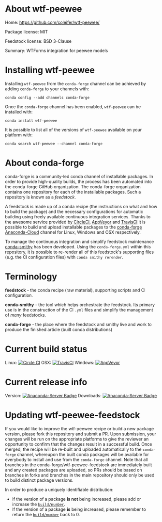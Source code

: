 About wtf-peewee
================

Home: https://github.com/coleifer/wtf-peewee/

Package license: MIT

Feedstock license: BSD 3-Clause

Summary: WTForms integration for peewee models



Installing wtf-peewee
=====================

Installing `wtf-peewee` from the `conda-forge` channel can be achieved by adding `conda-forge` to your channels with:

```
conda config --add channels conda-forge
```

Once the `conda-forge` channel has been enabled, `wtf-peewee` can be installed with:

```
conda install wtf-peewee
```

It is possible to list all of the versions of `wtf-peewee` available on your platform with:

```
conda search wtf-peewee --channel conda-forge
```



About conda-forge
=================

conda-forge is a community-led conda channel of installable packages.
In order to provide high-quality builds, the process has been automated into the
conda-forge GitHub organization. The conda-forge organization contains one repository
for each of the installable packages. Such a repository is known as a *feedstock*.

A feedstock is made up of a conda recipe (the instructions on what and how to build
the package) and the necessary configurations for automatic building using freely
available continuous integration services. Thanks to the awesome service provided by
[CircleCI](https://circleci.com/), [AppVeyor](http://www.appveyor.com/)
and [TravisCI](https://travis-ci.org/) it is possible to build and upload installable
packages to the [conda-forge](https://anaconda.org/conda-forge)
[Anaconda-Cloud](http://docs.anaconda.org/) channel for Linux, Windows and OSX respectively.

To manage the continuous integration and simplify feedstock maintenance
[conda-smithy](http://github.com/conda-forge/conda-smithy) has been developed.
Using the ``conda-forge.yml`` within this repository, it is possible to re-render all of
this feedstock's supporting files (e.g. the CI configuration files) with ``conda smithy rerender``.


Terminology
===========

**feedstock** - the conda recipe (raw material), supporting scripts and CI configuration.

**conda-smithy** - the tool which helps orchestrate the feedstock.
                   Its primary use is in the construction of the CI ``.yml`` files
                   and simplify the management of *many* feedstocks.

**conda-forge** - the place where the feedstock and smithy live and work to
                  produce the finished article (built conda distributions)

Current build status
====================

Linux: [![Circle CI](https://circleci.com/gh/conda-forge/wtf-peewee-feedstock.svg?style=shield)](https://circleci.com/gh/conda-forge/wtf-peewee-feedstock)
OSX: [![TravisCI](https://travis-ci.org/conda-forge/wtf-peewee-feedstock.svg?branch=master)](https://travis-ci.org/conda-forge/wtf-peewee-feedstock)
Windows: [![AppVeyor](https://ci.appveyor.com/api/projects/status/github/conda-forge/wtf-peewee-feedstock?svg=True)](https://ci.appveyor.com/project/conda-forge/wtf-peewee-feedstock/branch/master)

Current release info
====================
Version: [![Anaconda-Server Badge](https://anaconda.org/conda-forge/wtf-peewee/badges/version.svg)](https://anaconda.org/conda-forge/wtf-peewee)
Downloads: [![Anaconda-Server Badge](https://anaconda.org/conda-forge/wtf-peewee/badges/downloads.svg)](https://anaconda.org/conda-forge/wtf-peewee)


Updating wtf-peewee-feedstock
=============================

If you would like to improve the wtf-peewee recipe or build a new
package version, please fork this repository and submit a PR. Upon submission,
your changes will be run on the appropriate platforms to give the reviewer an
opportunity to confirm that the changes result in a successful build. Once
merged, the recipe will be re-built and uploaded automatically to the
`conda-forge` channel, whereupon the built conda packages will be available for
everybody to install and use from the `conda-forge` channel.
Note that all branches in the conda-forge/wtf-peewee-feedstock are
immediately built and any created packages are uploaded, so PRs should be based
on branches in forks and branches in the main repository should only be used to
build distinct package versions.

In order to produce a uniquely identifiable distribution:
 * If the version of a package **is not** being increased, please add or increase
   the [``build/number``](http://conda.pydata.org/docs/building/meta-yaml.html#build-number-and-string).
 * If the version of a package **is** being increased, please remember to return
   the [``build/number``](http://conda.pydata.org/docs/building/meta-yaml.html#build-number-and-string)
   back to 0.
